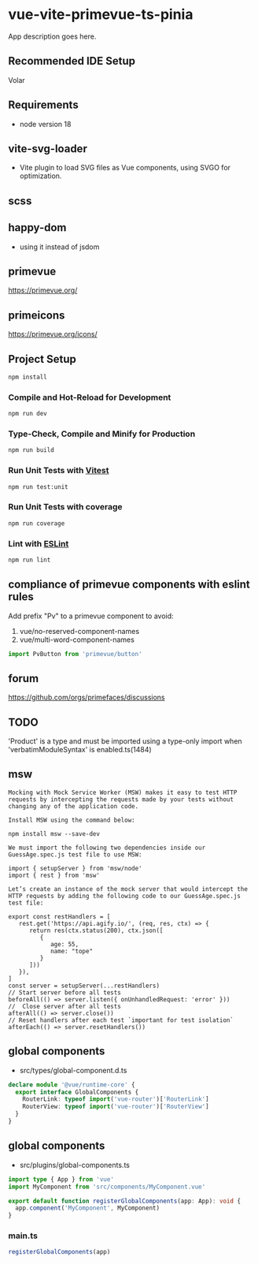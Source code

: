 # vue-vite-primevue-ts-pinia

App description goes here.

## Recommended IDE Setup
Volar

## Requirements
- node version 18

## vite-svg-loader
- Vite plugin to load SVG files as Vue components, using SVGO for optimization.

## scss

## happy-dom
- using it instead of jsdom

## primevue
https://primevue.org/

## primeicons
https://primevue.org/icons/


## Project Setup

```sh
npm install
```

### Compile and Hot-Reload for Development

```sh
npm run dev
```

### Type-Check, Compile and Minify for Production

```sh
npm run build
```

### Run Unit Tests with [Vitest](https://vitest.dev/)

```sh
npm run test:unit
```

### Run Unit Tests with coverage

```sh
npm run coverage
```

### Lint with [ESLint](https://eslint.org/)

```sh
npm run lint
```

## compliance of primevue components with eslint rules
Add prefix "Pv" to a primevue component to avoid:
1. vue/no-reserved-component-names
2. vue/multi-word-component-names
```ts
import PvButton from 'primevue/button'
```

## forum
https://github.com/orgs/primefaces/discussions



## TODO
'Product' is a type and must be imported using a type-only import when 'verbatimModuleSyntax' is enabled.ts(1484)


## msw
```text
Mocking with Mock Service Worker (MSW) makes it easy to test HTTP requests by intercepting the requests made by your tests without changing any of the application code.

Install MSW using the command below:

npm install msw --save-dev

We must import the following two dependencies inside our GuessAge.spec.js test file to use MSW:

import { setupServer } from 'msw/node'
import { rest } from 'msw'

Let’s create an instance of the mock server that would intercept the HTTP requests by adding the following code to our GuessAge.spec.js test file:

export const restHandlers = [
   rest.get('https://api.agify.io/', (req, res, ctx) => {
      return res(ctx.status(200), ctx.json([
         {
            age: 55,
            name: "tope"
         }
      ]))
   }),
]
const server = setupServer(...restHandlers)
// Start server before all tests
beforeAll(() => server.listen({ onUnhandledRequest: 'error' }))
//  Close server after all tests
afterAll(() => server.close())
// Reset handlers after each test `important for test isolation`
afterEach(() => server.resetHandlers())
```

## global components
- src/types/global-component.d.ts
```ts
declare module '@vue/runtime-core' {
  export interface GlobalComponents {
    RouterLink: typeof import('vue-router')['RouterLink']
    RouterView: typeof import('vue-router')['RouterView']
  }
}
```

## global components
- src/plugins/global-components.ts
```ts
import type { App } from 'vue'
import MyComponent from 'src/components/MyComponent.vue'

export default function registerGlobalComponents(app: App): void {
  app.component('MyComponent', MyComponent)
}
```
### main.ts
```ts
registerGlobalComponents(app)
```